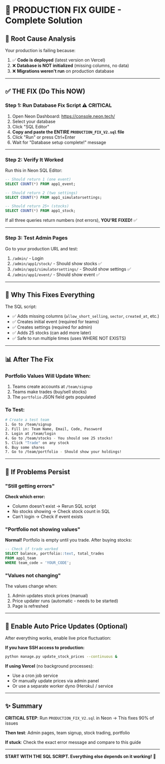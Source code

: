 # 🔧 PRODUCTION FIX GUIDE - Complete Solution

## 🚨 Root Cause Analysis

Your production is failing because:
1. ✅ **Code is deployed** (latest version on Vercel)
2. ❌ **Database is NOT initialized** (missing columns, no data)
3. ❌ **Migrations weren't run** on production database

---

## ✅ THE FIX (Do This NOW)

### **Step 1: Run Database Fix Script** ⚠️ CRITICAL

1. Open Neon Dashboard: https://console.neon.tech/
2. Select your database
3. Click "SQL Editor"
4. **Copy and paste the ENTIRE `PRODUCTION_FIX_V2.sql` file**
5. Click "Run" or press Ctrl+Enter
6. Wait for "Database setup complete!" message

---

### **Step 2: Verify It Worked**

Run this in Neon SQL Editor:

```sql
-- Should return 1 (one event)
SELECT COUNT(*) FROM app1_event;

-- Should return 2 (two settings)
SELECT COUNT(*) FROM app1_simulatorsettings;

-- Should return 25+ (stocks)
SELECT COUNT(*) FROM app1_stock;
```

If all three queries return numbers (not errors), **YOU'RE FIXED!** ✅

---

### **Step 3: Test Admin Pages**

Go to your production URL and test:

1. `/admin/` - Login
2. `/admin/app1/stock/` - Should show stocks ✅
3. `/admin/app1/simulatorsettings/` - Should show settings ✅
4. `/admin/app1/event/` - Should show event ✅

---

## 🎯 Why This Fixes Everything

The SQL script:
- ✅ Adds missing columns (`allow_short_selling`, `sector`, `created_at`, etc.)
- ✅ Creates initial event (required for teams)
- ✅ Creates settings (required for admin)
- ✅ Adds 25 stocks (can add more later)
- ✅ Safe to run multiple times (uses WHERE NOT EXISTS)

---

## 📊 After The Fix

### Portfolio Values Will Update When:
1. Teams create accounts at `/team/signup`
2. Teams make trades (buy/sell stocks)
3. The `portfolio` JSON field gets populated

### To Test:
```bash
# Create a test team
1. Go to /team/signup
2. Fill in: Team Name, Email, Code, Password
3. Login at /team/login
4. Go to /team/stocks - You should see 25 stocks!
5. Click "Trade" on any stock
6. Buy some shares
7. Go to /team/portfolio - Should show your holdings!
```

---

## 🐛 If Problems Persist

### "Still getting errors"
**Check which error:**
- Column doesn't exist → Rerun SQL script
- No stocks showing → Check stock count in SQL
- Can't login → Check if event exists

### "Portfolio not showing values"
**Normal!** Portfolio is empty until you trade. After buying stocks:
```sql
-- Check if trade worked
SELECT balance, portfolio::text, total_trades 
FROM app1_team 
WHERE team_code = 'YOUR_CODE';
```

### "Values not changing"
The values change when:
1. Admin updates stock prices (manual)
2. Price updater runs (automatic - needs to be started)
3. Page is refreshed

---

## 🚀 Enable Auto Price Updates (Optional)

After everything works, enable live price fluctuation:

**If you have SSH access to production:**
```bash
python manage.py update_stock_prices --continuous &
```

**If using Vercel** (no background processes):
- Use a cron job service
- Or manually update prices via admin panel
- Or use a separate worker dyno (Heroku) / service

---

## ✨ Summary

**CRITICAL STEP**: Run `PRODUCTION_FIX_V2.sql` in Neon → This fixes 90% of issues

**Then test**: Admin pages, team signup, stock trading, portfolio

**If stuck**: Check the exact error message and compare to this guide

---

**START WITH THE SQL SCRIPT. Everything else depends on it working!** 🎯
